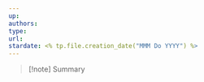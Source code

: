 ```yaml
---
up: 
authors: 
type: 
url: 
stardate: <% tp.file.creation_date("MMM Do YYYY") %>
---
```

> [!note] Summary